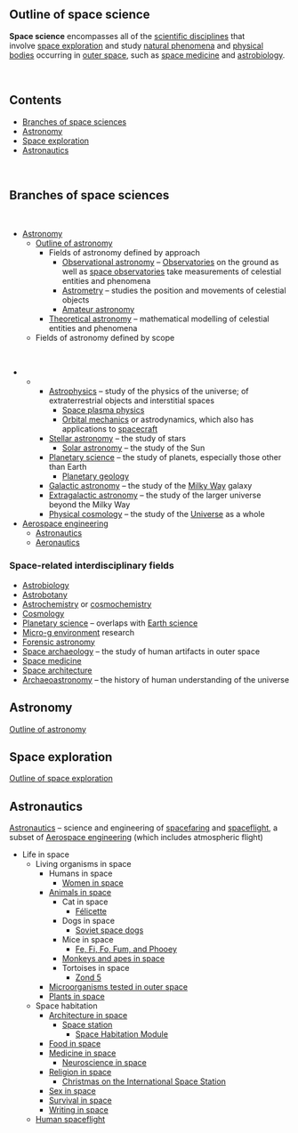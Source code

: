 <h2>Outline of space science </h2>
<p><strong>Space science</strong>&nbsp;encompasses all of the&nbsp;<a title="Branches of science" href="https://en.wikipedia.org/wiki/Branches_of_science">scientific disciplines</a>&nbsp;that involve&nbsp;<a title="Space exploration" href="https://en.wikipedia.org/wiki/Space_exploration">space exploration</a>&nbsp;and study&nbsp;<a class="mw-redirect" title="Natural phenomena" href="https://en.wikipedia.org/wiki/Natural_phenomena">natural phenomena</a>&nbsp;and&nbsp;<a title="Astronomical object" href="https://en.wikipedia.org/wiki/Astronomical_object">physical bodies</a>&nbsp;occurring in&nbsp;<a title="Outer space" href="https://en.wikipedia.org/wiki/Outer_space">outer space</a>, such as&nbsp;<a title="Space medicine" href="https://en.wikipedia.org/wiki/Space_medicine">space medicine</a>&nbsp;and&nbsp;<a title="Astrobiology" href="https://en.wikipedia.org/wiki/Astrobiology">astrobiology</a>.<sup id="cite_ref-2" class="reference"></sup></p>
<p>&nbsp;</p>

<h2 id="mw-toc-heading">Contents</h2>

<ul>
<li class="toclevel-1 tocsection-1"><a href="#Branches_of_space_sciences"><span class="toctext">Branches of space sciences</span></a></li>
<li class="toclevel-1 tocsection-3"><a href="#Astronomy"><span class="toctext">Astronomy</span></a></li>
<li class="toclevel-1 tocsection-4"><a href="#Space_exploration"><span class="toctext">Space exploration</span></a></li>
<li class="toclevel-1 tocsection-5"><a href="#Astronautics"><span class="toctext">Astronautics</span></a></li>
</ul>
<div class="toclimit-2">&nbsp;</div>
<h2><span id="Branches_of_space_sciences" class="mw-headline">Branches of space sciences</span></h2>
<div class="thumb tright">&nbsp;</div>
<ul>
<li><a title="Astronomy" href="https://en.wikipedia.org/wiki/Astronomy">Astronomy</a>
<ul>
<li><a title="Outline of astronomy" href="https://en.wikipedia.org/wiki/Outline_of_astronomy">Outline of astronomy</a>
<ul>
<li>Fields of astronomy defined by approach
<ul>
<li><a title="Observational astronomy" href="https://en.wikipedia.org/wiki/Observational_astronomy">Observational astronomy</a>&nbsp;&ndash;&nbsp;<a title="Observatory" href="https://en.wikipedia.org/wiki/Observatory">Observatories</a>&nbsp;on the ground as well as&nbsp;<a class="mw-redirect" title="Space observatory" href="https://en.wikipedia.org/wiki/Space_observatory">space observatories</a>&nbsp;take measurements of celestial entities and phenomena</li>
<li><a title="Astrometry" href="https://en.wikipedia.org/wiki/Astrometry">Astrometry</a>&nbsp;&ndash; studies the position and movements of celestial objects</li>
<li><a title="Amateur astronomy" href="https://en.wikipedia.org/wiki/Amateur_astronomy">Amateur astronomy</a></li>
</ul>
</li>
<li><a title="Theoretical astronomy" href="https://en.wikipedia.org/wiki/Theoretical_astronomy">Theoretical astronomy</a>&nbsp;&ndash; mathematical modelling of celestial entities and phenomena</li>
</ul>
</li>
<li>Fields of astronomy defined by scope</li>
</ul>
</li>
</ul>
<div class="thumb tright">&nbsp;</div>
<ul>
<li>
<ul>
<li>
<ul>
<li><a title="Astrophysics" href="https://en.wikipedia.org/wiki/Astrophysics">Astrophysics</a>&nbsp;&ndash; study of the physics of the universe; of extraterrestrial objects and interstitial spaces
<ul>
<li><a class="mw-redirect" title="Space plasma physics" href="https://en.wikipedia.org/wiki/Space_plasma_physics">Space plasma physics</a></li>
<li><a title="Orbital mechanics" href="https://en.wikipedia.org/wiki/Orbital_mechanics">Orbital mechanics</a>&nbsp;or astrodynamics, which also has applications to&nbsp;<a title="Spacecraft" href="https://en.wikipedia.org/wiki/Spacecraft">spacecraft</a></li>
</ul>
</li>
<li><a class="mw-redirect" title="Stellar astronomy" href="https://en.wikipedia.org/wiki/Stellar_astronomy">Stellar astronomy</a>&nbsp;&ndash; the study of stars
<ul>
<li><a class="mw-redirect" title="Solar astronomy" href="https://en.wikipedia.org/wiki/Solar_astronomy">Solar astronomy</a>&nbsp;&ndash; the study of the Sun</li>
</ul>
</li>
<li><a title="Planetary science" href="https://en.wikipedia.org/wiki/Planetary_science">Planetary science</a>&nbsp;&ndash; the study of planets, especially those other than Earth
<ul>
<li><a title="Planetary geology" href="https://en.wikipedia.org/wiki/Planetary_geology">Planetary geology</a></li>
</ul>
</li>
<li><a title="Galactic astronomy" href="https://en.wikipedia.org/wiki/Galactic_astronomy">Galactic astronomy</a>&nbsp;&ndash; the study of the&nbsp;<a title="Milky Way" href="https://en.wikipedia.org/wiki/Milky_Way">Milky Way</a>&nbsp;galaxy</li>
<li><a title="Extragalactic astronomy" href="https://en.wikipedia.org/wiki/Extragalactic_astronomy">Extragalactic astronomy</a>&nbsp;&ndash; the study of the larger universe beyond the Milky Way</li>
<li><a title="Physical cosmology" href="https://en.wikipedia.org/wiki/Physical_cosmology">Physical cosmology</a>&nbsp;&ndash; the study of the&nbsp;<a title="Universe" href="https://en.wikipedia.org/wiki/Universe">Universe</a>&nbsp;as a whole</li>
</ul>
</li>
</ul>
</li>
<li><a title="Aerospace engineering" href="https://en.wikipedia.org/wiki/Aerospace_engineering">Aerospace engineering</a>
<ul>
<li><a title="Astronautics" href="https://en.wikipedia.org/wiki/Astronautics">Astronautics</a></li>
<li><a title="Aeronautics" href="https://en.wikipedia.org/wiki/Aeronautics">Aeronautics</a></li>
</ul>
</li>
</ul>
<h3><span id="Space-related_interdisciplinary_fields" class="mw-headline">Space-related interdisciplinary fields</span></h3>
<ul>
<li><a title="Astrobiology" href="https://en.wikipedia.org/wiki/Astrobiology">Astrobiology</a></li>
<li><a title="Astrobotany" href="https://en.wikipedia.org/wiki/Astrobotany">Astrobotany</a></li>
<li><a title="Astrochemistry" href="https://en.wikipedia.org/wiki/Astrochemistry">Astrochemistry</a>&nbsp;or&nbsp;<a title="Cosmochemistry" href="https://en.wikipedia.org/wiki/Cosmochemistry">cosmochemistry</a></li>
<li><a title="Cosmology" href="https://en.wikipedia.org/wiki/Cosmology">Cosmology</a></li>
<li><a title="Planetary science" href="https://en.wikipedia.org/wiki/Planetary_science">Planetary science</a>&nbsp;&ndash; overlaps with&nbsp;<a title="Earth science" href="https://en.wikipedia.org/wiki/Earth_science">Earth science</a></li>
<li><a title="Micro-g environment" href="https://en.wikipedia.org/wiki/Micro-g_environment">Micro-g environment</a>&nbsp;research</li>
<li><a title="Forensic astronomy" href="https://en.wikipedia.org/wiki/Forensic_astronomy">Forensic astronomy</a></li>
<li><a title="Space archaeology" href="https://en.wikipedia.org/wiki/Space_archaeology">Space archaeology</a>&nbsp;&ndash; the study of human artifacts in outer space</li>
<li><a title="Space medicine" href="https://en.wikipedia.org/wiki/Space_medicine">Space medicine</a></li>
<li><a title="Space architecture" href="https://en.wikipedia.org/wiki/Space_architecture">Space architecture</a></li>
<li><a title="Archaeoastronomy" href="https://en.wikipedia.org/wiki/Archaeoastronomy">Archaeoastronomy</a>&nbsp;&ndash; the history of human understanding of the universe</li>
</ul>
<h2><span id="Astronomy" class="mw-headline">Astronomy</span></h2>
<p><a title="Outline of astronomy" href="https://en.wikipedia.org/wiki/Outline_of_astronomy">Outline of astronomy</a></p>
<h2><span id="Space_exploration" class="mw-headline">Space exploration</span></h2>
<p><a title="Outline of space exploration" href="https://en.wikipedia.org/wiki/Outline_of_space_exploration">Outline of space exploration</a></p>
<h2><span id="Astronautics" class="mw-headline">Astronautics</span></h2>
<p><a title="Astronautics" href="https://en.wikipedia.org/wiki/Astronautics">Astronautics</a>&nbsp;&ndash; science and engineering of&nbsp;<a class="mw-redirect" title="Spacefaring" href="https://en.wikipedia.org/wiki/Spacefaring">spacefaring</a>&nbsp;and&nbsp;<a title="Spaceflight" href="https://en.wikipedia.org/wiki/Spaceflight">spaceflight</a>, a subset of&nbsp;<a title="Aerospace engineering" href="https://en.wikipedia.org/wiki/Aerospace_engineering">Aerospace engineering</a>&nbsp;(which includes atmospheric flight)</p>
<ul>
<li>Life in space
<ul>
<li>Living organisms in space
<ul>
<li>Humans in space
<ul>
<li><a title="Women in space" href="https://en.wikipedia.org/wiki/Women_in_space">Women in space</a></li>
</ul>
</li>
<li><a title="Animals in space" href="https://en.wikipedia.org/wiki/Animals_in_space">Animals in space</a>
<ul>
<li>Cat in space
<ul>
<li><a title="F&eacute;licette" href="https://en.wikipedia.org/wiki/F%C3%A9licette">F&eacute;licette</a></li>
</ul>
</li>
<li>Dogs in space
<ul>
<li><a title="Soviet space dogs" href="https://en.wikipedia.org/wiki/Soviet_space_dogs">Soviet space dogs</a></li>
</ul>
</li>
<li>Mice in space
<ul>
<li><a title="Fe, Fi, Fo, Fum, and Phooey" href="https://en.wikipedia.org/wiki/Fe,_Fi,_Fo,_Fum,_and_Phooey">Fe, Fi, Fo, Fum, and Phooey</a></li>
</ul>
</li>
<li><a title="Monkeys and apes in space" href="https://en.wikipedia.org/wiki/Monkeys_and_apes_in_space">Monkeys and apes in space</a></li>
<li>Tortoises in space
<ul>
<li><a title="Zond 5" href="https://en.wikipedia.org/wiki/Zond_5">Zond 5</a></li>
</ul>
</li>
</ul>
</li>
<li><a title="List of microorganisms tested in outer space" href="https://en.wikipedia.org/wiki/List_of_microorganisms_tested_in_outer_space">Microorganisms tested in outer space</a></li>
<li><a title="Plants in space" href="https://en.wikipedia.org/wiki/Plants_in_space">Plants in space</a></li>
</ul>
</li>
<li>Space habitation
<ul>
<li><a title="Space architecture" href="https://en.wikipedia.org/wiki/Space_architecture">Architecture in space</a>
<ul>
<li><a title="Space station" href="https://en.wikipedia.org/wiki/Space_station">Space station</a>
<ul>
<li><a class="mw-redirect" title="Space Habitation Module" href="https://en.wikipedia.org/wiki/Space_Habitation_Module">Space Habitation Module</a></li>
</ul>
</li>
</ul>
</li>
<li><a title="Space food" href="https://en.wikipedia.org/wiki/Space_food">Food in space</a></li>
<li><a title="Space medicine" href="https://en.wikipedia.org/wiki/Space_medicine">Medicine in space</a>
<ul>
<li><a title="Neuroscience in space" href="https://en.wikipedia.org/wiki/Neuroscience_in_space">Neuroscience in space</a></li>
</ul>
</li>
<li><a title="Religion in space" href="https://en.wikipedia.org/wiki/Religion_in_space">Religion in space</a>
<ul>
<li><a title="Christmas on the International Space Station" href="https://en.wikipedia.org/wiki/Christmas_on_the_International_Space_Station">Christmas on the International Space Station</a></li>
</ul>
</li>
<li><a title="Sex in space" href="https://en.wikipedia.org/wiki/Sex_in_space">Sex in space</a></li>
<li><a title="Space and survival" href="https://en.wikipedia.org/wiki/Space_and_survival">Survival in space</a></li>
<li><a title="Writing in space" href="https://en.wikipedia.org/wiki/Writing_in_space">Writing in space</a></li>
</ul>
</li>
<li><a title="Human spaceflight" href="https://en.wikipedia.org/wiki/Human_spaceflight">Human spaceflight</a></li>
</ul>
</li>
</ul>
